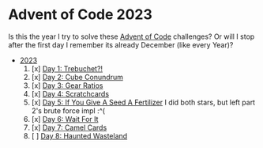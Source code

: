 # Advent of Code 2023

Is this the year I try to solve these [Advent of Code] challenges? Or will I
stop after the first day I remember its already December (like every Year)?

- [2023](https://adventofcode.com/2023)
    1. [x] [Day 1: Trebuchet?!](https://adventofcode.com/2023/day/1)
    2. [x] [Day 2: Cube Conundrum](https://adventofcode.com/2023/day/2)
    3. [x] [Day 3: Gear Ratios](https://adventofcode.com/2023/day/3)
    4. [x] [Day 4: Scratchcards](https://adventofcode.com/2023/day/4)
    5. [x] [Day 5: If You Give A Seed A Fertilizer](https://adventofcode.com/2023/day/5)
       I did both stars, but left part 2's brute force impl :^(
    6. [x] [Day 6: Wait For It](https://adventofcode.com/2023/day/6)
    7. [x] [Day 7: Camel Cards](https://adventofcode.com/2023/day/7)
    8. [ ] [Day 8: Haunted Wasteland](https://adventofcode.com/2023/day/8)

[Advent of Code]: <https://adventofcode.com/>
